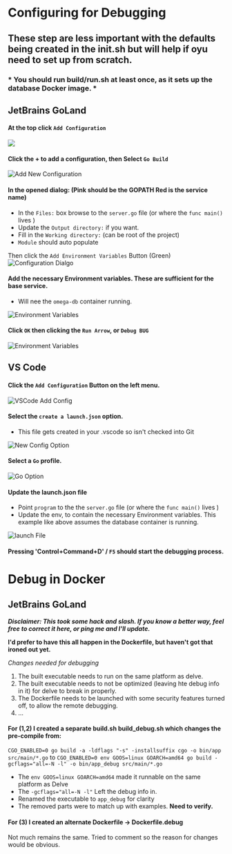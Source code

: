 # Configuring for Debugging

## These step are less important with the defaults being created in the init.sh but will help if oyu need to set up from scratch.
### * You should run build/run.sh at least once, as it sets up the database Docker image. *

## JetBrains GoLand

#### At the top click `Add Configuration` 

![](./images/01-add-configuration.png)

#### Click the + to add a configuration, then Select `Go Build`

![Add New Configuration](./images/02-new-configuration.png)

#### In the opened dialog: (Pink should be the GOPATH Red is the service name)
* In the `Files:` box browse to the `server.go` file (or where the `func main()` lives )
* Update the `Output directory:` if you want.
* Fill in the `Working directory:` (can be root of the project)
* `Module` should auto populate

Then click the `Add Environment Variables` Button (Green)
![Configuration Dialgo](./images/03-config-dialog.png)

#### Add the necessary Environment variables. These are sufficient for the base service.
* Will nee the `omega-db` container running.

![Environment Variables](./images/04-Env-Variables.png)

#### Click `OK` then clicking the `Run Arrow`, or `Debug BUG`

![Environment Variables](./images/04-Env-Variables.png)

## VS Code

#### Click the `Add Configuration` Button on the left menu.

![VSCode Add Config](./images/06-VSCode-AddConfig.png)

#### Select the `create a launch.json` option.
* This file gets created in your .vscode so isn't checked into Git

![New Config Option](./images/07-NewConfiguration.png)

####  Select a `Go` profile.

![Go Option](./images/08-GoMenu.png)

#### Update the launch.json file

* Point `program` to the the `server.go` file (or where the `func main()` lives )
* Update the env, to contain the necessary Environment variables. This example like above assumes the database container is running.

![launch File](./images/09-launch-json-setup.png)

#### Pressing 'Control+Command+D' / `F5` should start the debugging process.

# Debug in Docker

## JetBrains GoLand

_**Disclaimer: This took some hack and slash. If you know a better way, feel free to correct it here, or ping me and I'll update.**_

**I'd prefer to have this all happen in the Dockerfile, but haven't got that ironed out yet.**

_Changes needed for debugging_
1. The built executable needs to run on the same platform as delve.
2. The built executable needs to not be optimized (leaving hte debug info in it) for delve to break in properly.
3. The Dockerfile needs to be launched with some security features turned off, to allow the remote debugging.
4. ...

#### For (1,2) I created a separate build.sh build_debug.sh which changes the pre-compile from:
`CGO_ENABLED=0 go build -a -ldflags "-s" -installsuffix cgo -o bin/app src/main/*.go`
to
`CGO_ENABLED=0 env GOOS=linux GOARCH=amd64 go build -gcflags="all=-N -l" -o bin/app_debug src/main/*.go`
* The `env GOOS=linux GOARCH=amd64` made it runnable on the same platform as Delve
* The `-gcflags="all=-N -l"` Left the debug info in.
* Renamed the executable to `app_debug` for clarity 
* The removed parts were to match up with examples. **Need to verify.**

#### For (3) I created an alternate Dockerfile -> Dockerfile.debug 
Not much remains the same. Tried to comment so the reason for changes would be obvious.

